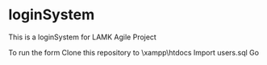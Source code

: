 # loginSystem
This is a loginSystem for LAMK Agile Project 

To run the form
Clone this repository to \xampp\htdocs
Import users.sql
Go
